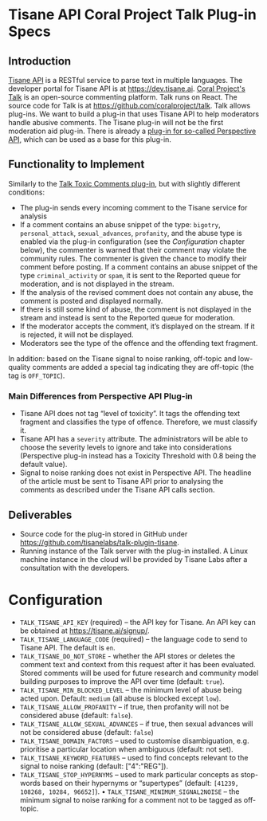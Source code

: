 # Tisane API Coral Project Talk Plug-in Specs

## Introduction

[Tisane API](https://tisane.ai) is a RESTful service to parse text in multiple languages. The developer portal for Tisane API is at https://dev.tisane.ai. 
[Coral Project's Talk](https://coralproject.net/talk/) is an open-source commenting platform. Talk runs on React. The source code for Talk is at https://github.com/coralproject/talk. 
Talk allows plug-ins. We want to build a plug-in that uses Tisane API to help moderators handle abusive comments. The Tisane plug-in will not be the first moderation aid plug-in. There is already a [plug-in for so-called Perspective API](https://docs.coralproject.net/talk/plugin/talk-plugin-toxic-comments), which can be used as a base for this plug-in. 

## Functionality to Implement

Similarly to the [Talk Toxic Comments plug-in](https://docs.coralproject.net/talk/toxic-comments/), but with slightly different conditions: 

* The plug-in sends every incoming comment to the Tisane service for analysis
* If a comment contains an abuse snippet of the type: `bigotry`, `personal_attack`, `sexual_advances`, `profanity`, and the abuse type is enabled via the plug-in configuration (see the _Configuration_ chapter below), the commenter is warned that their comment may violate the community rules. The commenter is given the chance to modify their comment before posting. If a comment contains an abuse snippet of the type `criminal_activity` or `spam`, it is sent to the Reported queue for moderation, and is not displayed in the stream. 
* If the analysis of the revised comment does not contain any abuse, the comment is posted and displayed normally. 
* If there is still some kind of abuse, the comment is not displayed in the stream and instead is sent to the Reported queue for moderation.
* If the moderator accepts the comment, it’s displayed on the stream. If it is rejected, it will not be displayed. 
* Moderators see the type of the offence and the offending text fragment. 

In addition: based on the Tisane signal to noise ranking, off-topic and low-quality comments are added a special tag indicating they are off-topic (the tag is `OFF_TOPIC`). 

### Main Differences from Perspective API Plug-in

*	Tisane API does not tag “level of toxicity”. It tags the offending text fragment and classifies the type of offence. Therefore, we must classify it. 
* Tisane API has a `severity` attribute. The administrators will be able to choose the severity levels to ignore and take into considerations (Perspective plug-in instead has a Toxicity Threshold with 0.8 being the default value). 
* Signal to noise ranking does not exist in Perspective API. The headline of the article must be sent to Tisane API prior to analysing the comments as described under the Tisane API calls section.

## Deliverables

*	Source code for the plug-in stored in GitHub under https://github.com/tisanelabs/talk-plugin-tisane.
* Running instance of the Talk server with the plug-in installed. A Linux machine instance in the cloud will be provided by Tisane Labs after a consultation with the developers.

# Configuration

*	`TALK_TISANE_API_KEY` (required) – the API key for Tisane. An API key can be obtained at https://tisane.ai/signup/. 
*	`TALK_TISANE_LANGUAGE_CODE` (required) – the language code to send to Tisane API. The default is `en`.
*	`TALK_TISANE_DO_NOT_STORE` - whether the API stores or deletes the comment text and context from this request after it has been evaluated. Stored comments will be used for future research and community model building purposes to improve the API over time (default: `true`). 
*	`TALK_TISANE_MIN_BLOCKED_LEVEL` – the minimum level of abuse being acted upon. Default: `medium` (all abuse is blocked except `low`). 
*	`TALK_TISANE_ALLOW_PROFANITY` – if true, then profanity will not be considered abuse (default: `false`).
*	`TALK_TISANE_ALLOW_SEXUAL_ADVANCES` – if true, then sexual advances will not be considered abuse (default: `false`)
*	`TALK_TISANE_DOMAIN_FACTORS` – used to customise disambiguation, e.g. prioritise a particular location when ambiguous (default: not set). 
*	`TALK_TISANE_KEYWORD_FEATURES` – used to find concepts relevant to the signal to noise ranking (default: ["4":"REG"]). 
*	`TALK_TISANE_STOP_HYPERNYMS` – used to mark particular concepts as stop-words based on their hypernyms or “supertypes” (default: `[41239, 108268, 10284, 96652]`). 
•	`TALK_TISANE_MINIMUM_SIGNAL2NOISE` – the minimum signal to noise ranking for a comment not to be tagged as off-topic. 

